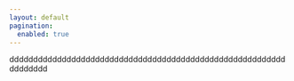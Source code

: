```yaml
---
layout: default
pagination:
  enabled: true
---
```

<div class="home">
dddddddddddddddddddddddddddddddddddddddddddddddddddddddddddddddddd
</div>
